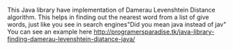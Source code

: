 This Java library have implementation of Damerau Levenshtein Distance algorithm.
This helps in finding out the nearest word from a list of give words, just like you see in search engines"Did you mean java instead of jav"
You can see an example here http://programersparadise.tk/java-library-finding-damerau-levenshtein-diatance-java/